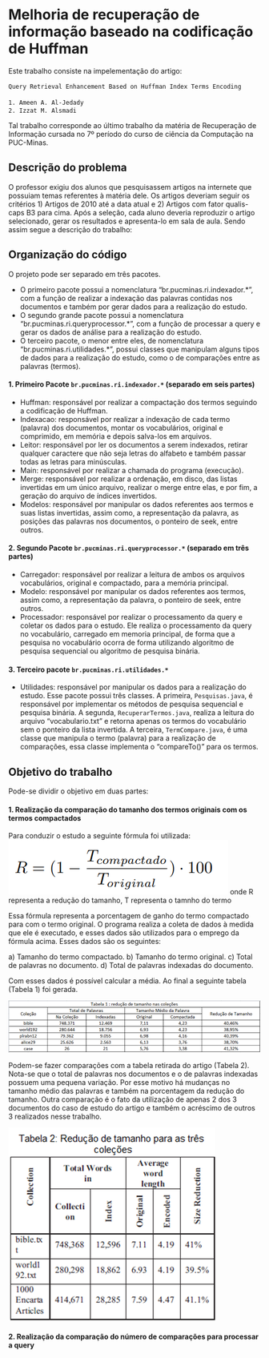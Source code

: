 # Melhoria de recuperação de informação baseado na codificação de Huffman

Este trabalho consiste na impelementação do artigo: 
```
Query Retrieval Enhancement Based on Huffman Index Terms Encoding

1. Ameen A. Al-Jedady 
2. Izzat M. Alsmadi 
```

Tal trabalho corresponde ao último trabalho da matéria de Recuperação de Informação cursada no 7º período do curso de ciência da Computação na PUC-Minas.

## Descrição do problema

O professor exigiu dos alunos que pesquisassem artigos na internete que possuiam temas referentes à matéria dele. Os artigos deveriam seguir os critérios 1) Artigos de 2010 até a data atual e 2) Artigos com fator qualis-caps B3 para cima. Após a seleção, cada aluno deveria reproduzir o artigo selecionado, gerar os resultados e apresenta-lo em sala de aula. Sendo assim segue a descrição do trabalho:

## Organização do código

O projeto pode ser separado em três pacotes. 

- O primeiro pacote possui a nomenclatura “br.pucminas.ri.indexador.*”, com a função de realizar a indexação das palavras contidas nos documentos e também por gerar dados para a realização do estudo. 
- O segundo grande pacote possui a nomenclatura “br.pucminas.ri.queryprocessor.*”, com a função de processar a query e gerar os dados de análise para a realização do estudo. 
- O terceiro pacote, o menor entre eles, de nomenclatura “br.pucminas.ri.utilidades.*”, possui classes que manipulam alguns tipos de dados para a realização do estudo, como o de comparações entre as palavras (termos).

#### 1. Primeiro Pacote ```br.pucminas.ri.indexador.*``` (separado em seis partes)

 - Huffman: responsável por realizar a compactação dos termos seguindo a codificação de Huffman.
 - Indexacao: responsável por realizar a indexação de cada termo (palavra) dos documentos, montar os vocabulários, original e comprimido, em memória e depois salva-los em arquivos.
 - Leitor: responsável por ler os documentos a serem indexados, retirar qualquer caractere que não seja letras do alfabeto e também passar todas as letras para minúsculas.
 - Main: responsável por realizar a chamada do programa (execução).
 - Merge: responsável por realizar a ordenação, em disco, das listas invertidas em um único arquivo, realizar o merge entre elas, e por fim, a geração do arquivo de índices invertidos.
 - Modelos: responsável por manipular os dados referentes aos termos e suas listas invertidas, assim como, a representação da palavra, as posições das palavras nos documentos, o ponteiro de seek, entre outros.

#### 2. Segundo Pacote ```br.pucminas.ri.queryprocessor.*``` (separado em três partes)

 - Carregador: responsável por realizar a leitura de ambos os arquivos vocabulários, original e compactado, para a memória principal.
 - Modelo: responsável por manipular os dados referentes aos termos, assim como, a representação da palavra, o ponteiro de seek, entre outros.
 - Processador: responsável por realizar o processamento da query e coletar os dados para o estudo. Ele realiza o processamento da query no vocabulário, carregado em memoria principal, de forma que a pesquisa no vocabulário ocorra de forma utilizando algoritmo de pesquisa sequencial ou algoritmo de pesquisa binária.
 
#### 3. Terceiro pacote ```br.pucminas.ri.utilidades.*```

 - Utilidades: responsável por manipular os dados para a realização do estudo. Esse pacote possui três classes. A primeira, ```Pesquisas.java```, é responsável por implementar os métodos de pesquisa sequencial e pesquisa binária. A segunda, ```RecuperarTermos.java```, realiza a leitura do arquivo “vocabulario.txt” e retorna apenas os termos do vocabulário sem o ponteiro da lista invertida. A terceira, ```TermCompare.java```, é uma classe que manipula o termo (palavra) para a realização de comparações, essa classe implementa o “compareTo()” para os termos.
 
## Objetivo do trabalho

Pode-se dividir o objetivo em duas partes:

#### 1. Realização da comparação do tamanho dos termos originais com os termos compactados

Para conduzir o estudo a seguinte fórmula foi utilizada:
![eq1](https://github.com/RodolfoHerman/recuperacao-de-informacao-indice-invertido-compactado-com-huffman/blob/master/img_README/eq1.png)
onde R representa a redução do tamanho, T representa o tamnho do termo 

Essa fórmula representa a porcentagem de ganho do termo compactado para com o termo original. O programa realiza a coleta de dados à medida que ele é executado, e esses dados são utilizados para o emprego da fórmula acima. Esses dados são os seguintes:

a)	Tamanho do termo compactado.
b)	Tamanho do termo original.
c)	Total de palavras no documento.
d)	Total de palavras indexadas do documento.

Com esses dados é possível calcular a média. Ao final a seguinte tabela (Tabela 1) foi gerada.

![tab1](https://github.com/RodolfoHerman/recuperacao-de-informacao-indice-invertido-compactado-com-huffman/blob/master/img_README/tabela1.png)

Podem-se fazer comparações com a tabela retirada do artigo (Tabela 2). Nota-se que o total de palavras nos documentos e o de palavras indexadas possuem uma pequena variação. Por esse motivo há mudanças no tamanho médio das palavras e também na porcentagem da redução do tamanho. Outra comparação é o fato da utilização de apenas 2 dos 3 documentos do caso de estudo do artigo e também o acréscimo de outros 3 realizados nesse trabalho.

![tab2](https://github.com/RodolfoHerman/recuperacao-de-informacao-indice-invertido-compactado-com-huffman/blob/master/img_README/tabela2.png)
#### 2. Realização da comparação do número de comparações para processar a query



